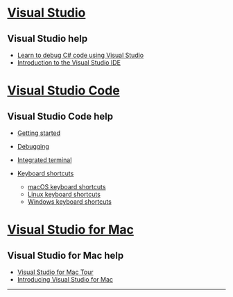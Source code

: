 
<!-- VS -------------------------->
# [Visual Studio](#tab/visual-studio)

## Visual Studio help

* [Learn to debug C# code using Visual Studio](https://docs.microsoft.com/en-us/visualstudio/debugger/getting-started-with-the-debugger?view=vs-2017)
* [Introduction to the Visual Studio IDE](https://docs.microsoft.com/en-us/visualstudio/ide/visual-studio-ide?view=vs-2017)

<!-- Code -------------------------->
# [Visual Studio Code](#tab/visual-studio-code)

## Visual Studio Code help

* [Getting started](https://code.visualstudio.com/docs)
* [Debugging](https://code.visualstudio.com/docs/editor/debugging)
* [Integrated terminal](https://code.visualstudio.com/docs/editor/integrated-terminal)
* [Keyboard shortcuts](https://code.visualstudio.com/docs/getstarted/keybindings#_keyboard-shortcuts-reference)

  * [macOS keyboard shortcuts](https://code.visualstudio.com/shortcuts/keyboard-shortcuts-macos.pdf)
  * [Linux keyboard shortcuts](https://code.visualstudio.com/shortcuts/keyboard-shortcuts-linux.pdf)
  * [Windows keyboard shortcuts](https://code.visualstudio.com/shortcuts/keyboard-shortcuts-windows.pdf)

<!-- Mac -------------------------->
# [Visual Studio for Mac](#tab/visual-studio-mac)

## Visual Studio for Mac help

* [Visual Studio for Mac Tour](https://docs.microsoft.com/en-us/visualstudio/mac/ide-tour)
* [Introducing Visual Studio for Mac](https://docs.microsoft.com/en-us/visualstudio/mac/)

---  
<!-- End of VS tabs -->